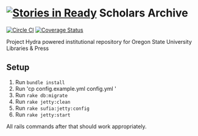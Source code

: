 [![Stories in Ready](https://badge.waffle.io/osulp/Scholars-Archive.png?label=ready&title=Ready)](https://waffle.io/osulp/Scholars-Archive)
Scholars Archive
===========================
[![Circle CI](https://circleci.com/gh/osulp/Scholars-Archive.svg?style=svg)](https://circleci.com/gh/osulp/Scholars-Archive)
[![Coverage Status](https://coveralls.io/repos/osulp/Scholars-Archive/badge.svg)](https://coveralls.io/r/osulp/Scholars-Archive)

Project Hydra powered institutional repository for Oregon State University
Libraries & Press


Setup
-----------------
1. Run `bundle install`
2. Run 'cp config.example.yml config.yml '
3. Run `rake db:migrate`
4. Run `rake jetty:clean`
5. Run `rake sufia:jetty:config`
6. Run `rake jetty:start`

All rails commands after that should work appropriately.
